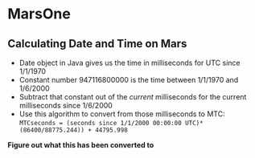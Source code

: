 # MarsOne

## Calculating Date and Time on Mars

* Date object in Java gives us the time in milliseconds for UTC since 1/1/1970
* Constant number 947116800000 is the time between 1/1/1970 and 1/6/2000
* Subtract that constant out of the _current_ milliseconds for the current milliseconds since 1/6/2000
* Use this algorithm to convert from those milliseconds to MTC:
```MTCseconds = (seconds since 1/1/2000 00:00:00 UTC)*(86400/88775.244)) + 44795.998```

**Figure out what this has been converted to**
 

